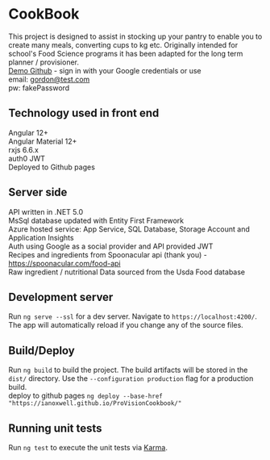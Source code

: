 # CookBook

This project is designed to assist in stocking up your pantry to enable you to create many meals, converting cups to kg etc. Originally intended for school's Food Science programs it has been adapted for the long term planner / provisioner. <br/>
[Demo Github](https://ianoxwell.github.io/ProVisionCookbook) - sign in with your Google credentials or use<br/>
email: gordon@test.com<br/>
pw: fakePassword

## Technology used in front end
Angular 12+<br/>
Angular Material 12+<br/>
rxjs 6.6.x<br/>
auth0 JWT<br/>
Deployed to Github pages<br/>

## Server side
API written in .NET 5.0<br/>
MsSql database updated with Entity First Framework<br/>
Azure hosted service: App Service, SQL Database, Storage Account and Application Insights<br/>
Auth using Google as a social provider and API provided JWT<br/>
Recipes and ingredients from Spoonacular api (thank you) - https://spoonacular.com/food-api<br/>
Raw ingredient / nutritional Data sourced from the Usda Food database<br/>

## Development server
Run `ng serve --ssl` for a dev server. Navigate to `https://localhost:4200/`. The app will automatically reload if you change any of the source files.

## Build/Deploy

Run `ng build` to build the project. The build artifacts will be stored in the `dist/` directory. Use the `--configuration production` flag for a production build.<br/>
deploy to github pages `ng deploy --base-href "https://ianoxwell.github.io/ProVisionCookbook/"`

## Running unit tests

Run `ng test` to execute the unit tests via [Karma](https://karma-runner.github.io).

